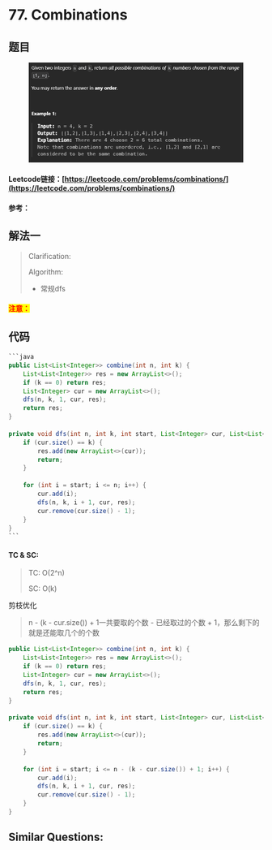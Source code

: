 # 77. Combinations

## 题目

<figure><img src="../../.gitbook/assets/image (1) (1).png" alt=""><figcaption></figcaption></figure>

#### Leetcode链接：[https://leetcode.com/problems/combinations/](https://leetcode.com/problems/combinations/)

#### 参考：

## 解法一

> Clarification:&#x20;
>
> Algorithm:&#x20;
>
> * 常规dfs

#### <mark style="color:red;">注意：</mark>

## 代码

````java
```java
public List<List<Integer>> combine(int n, int k) {
    List<List<Integer>> res = new ArrayList<>();
    if (k == 0) return res;
    List<Integer> cur = new ArrayList<>();
    dfs(n, k, 1, cur, res);
    return res;
}

private void dfs(int n, int k, int start, List<Integer> cur, List<List<Integer>> res) {
    if (cur.size() == k) {
        res.add(new ArrayList<>(cur));
        return;
    }

    for (int i = start; i <= n; i++) {
        cur.add(i);
        dfs(n, k, i + 1, cur, res);
        cur.remove(cur.size() - 1);
    }
}
```
````

#### TC & SC:&#x20;

> TC: O(2^n)
>
> SC: O(k)

剪枝优化

> n - (k - cur.size()) + 1一共要取的个数 - 已经取过的个数 + 1，那么剩下的就是还能取几个的个数

```java
public List<List<Integer>> combine(int n, int k) {
    List<List<Integer>> res = new ArrayList<>();
    if (k == 0) return res;
    List<Integer> cur = new ArrayList<>();
    dfs(n, k, 1, cur, res);
    return res;
}

private void dfs(int n, int k, int start, List<Integer> cur, List<List<Integer>> res) {
    if (cur.size() == k) {
        res.add(new ArrayList<>(cur));
        return;
    }

    for (int i = start; i <= n - (k - cur.size()) + 1; i++) {
        cur.add(i);
        dfs(n, k, i + 1, cur, res);
        cur.remove(cur.size() - 1);
    }
}
```

## **Similar Questions:**&#x20;
